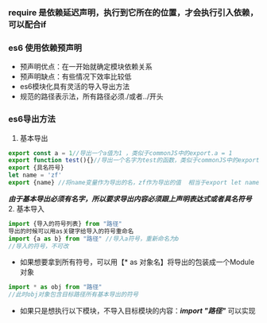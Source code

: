 ### require 是依赖延迟声明，执行到它所在的位置，才会执行引入依赖，可以配合if
### es6 使用依赖预声明
  - 预声明优点：在一开始就确定模块依赖关系
  - 预声明缺点：有些情况下效率比较低
  - es6模块化具有灵活的导入导出方法
  - 规范的路径表示法，所有路径必须./或者../开头
### es6导出方法
1. 基本导出
 ```js
 export const a = 1//导出一个a值为1 ，类似于commonJS中的export.a = 1
 export function test(){}//导出一个名字为test的函数，类似于commonJS中的exports.test
 export {具名符号}
 let name = 'zf'
 export {name} //将name变量作为导出的名，zf作为导出的值  相当于export let name = 'zf'
 ```
 ***由于基本导出必须有名字，所以要求导出内容必须跟上声明表达式或者具名符号***
2. 基本导入
```js
import {导入的符号列表} from "路径"
导出的时候可以用as关键字给导入的符号重命名
import {a as b} from "路径" //导入a符号，重新命名为b
//导入的符号，不可改
```
 - 如果想要拿到所有符号，可以用【* as 对象名】将导出的包装成一个Module对象
 ```js
 import * as obj from "路径"
 //此时obj对象包含目标路径所有基本导出的符号
 ```
 - 如果只是想执行以下模块，不导入目标模块的内容：***import "路径"*** 可以实现